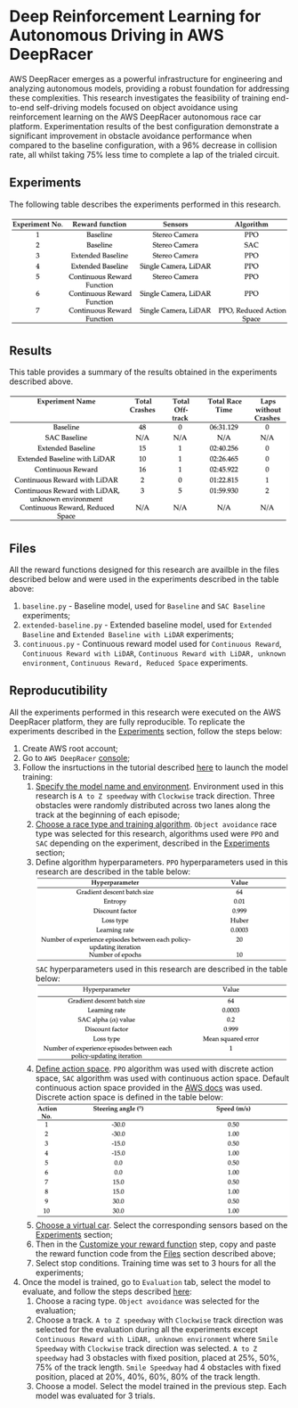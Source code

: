 # Deep Reinforcement Learning for Autonomous Driving in AWS DeepRacer

AWS DeepRacer emerges as a powerful infrastructure for engineering and analyzing autonomous models, providing a robust foundation for addressing these complexities. This research investigates the feasibility of training end-to-end self-driving models focused on object avoidance using reinforcement learning on the AWS DeepRacer autonomous race car platform. Experimentation results of the best configuration demonstrate a significant improvement in obstacle avoidance performance when compared to the baseline configuration, with a 96% decrease in collision rate, all whilst taking 75% less time to complete a lap of the trialed circuit.

## Experiments

The following table describes the experiments performed in this research.

![Experiments](experiments-plan.png)

## Results

This table provides a summary of the results obtained in the experiments described above.

![Results](results.png)

## Files

All the reward functions designed for this research are availble in the files described below and were used in the experiments described in the table above:

1. `baseline.py` - Baseline model, used for `Baseline` and `SAC Baseline` experiments;
2. `extended-baseline.py` - Extended baseline model, used for `Extended Baseline` and `Extended Baseline with LiDAR` experiments;
3. `continuous.py` - Continuous reward model used for `Continuous Reward`, `Continuous Reward with LiDAR`, `Continuous Reward with LiDAR, unknown environment`, `Continuous Reward, Reduced Space` experiments.

## Reproducutibility

All the experiments performed in this research were executed on the AWS DeepRacer platform, they are fully reproducible. To replicate the experiments described in the [Experiments](#experiments) section, follow the steps below:

1. Create AWS root account;
2. Go to `AWS DeepRacer` [console](https://console.aws.amazon.com/deepracer);
3. Follow the insrtuctions in the tutorial described [here](https://docs.aws.amazon.com/deepracer/latest/developerguide/deepracer-get-started-training-model.html) to launch the model training:
   1. [Specify the model name and environment](https://docs.aws.amazon.com/deepracer/latest/developerguide/deepracer-get-started-training-model.html#deepracer--create-model-step-one.title). Environment used in this research is `A to Z speedway` with `Clockwise` track direction. Three obstacles were randomly distributed across two lanes along the track at the beginning of each episode;
   2. [Choose a race type and training algorithm](https://docs.aws.amazon.com/deepracer/latest/developerguide/deepracer-get-started-training-model.html#deepracer--create-model-step-two). `Object avoidance` race type was selected for this research, algorithms used were `PPO` and `SAC` depending on the experiment, described in the [Experiments](#experiments) section;
   3. Define algorithm hyperparameters. `PPO` hyperparameters used in this research are described in the table below:
      ![PPO Hyperparameters](ppo-hyperparameters.png)
      `SAC` hyperparameters used in this research are described in the table below:
      ![SAC Hyperparameters](sac-hyperparameters.png)
   4. [Define action space](https://docs.aws.amazon.com/deepracer/latest/developerguide/deepracer-get-started-training-model.html#deepracer--create-model-specify-action-space). `PPO` algorithm was used with discrete action space, `SAC` algorithm was used with continuous action space. Default continuous action space provided in the [AWS docs](https://docs.aws.amazon.com/deepracer/latest/developerguide/deepracer-get-started-training-model.html#deepracer--create-model-specify-action-space) was used. Discrete action space is defined in the table below:
      ![Discrete Action Space](ppo-action-space.png)
   5. [Choose a virtual car](https://docs.aws.amazon.com/deepracer/latest/developerguide/deepracer-get-started-training-model.html#deepracer-create-model-step-four). Select the corresponding sensors based on the [Experiments](#experiments) section;
   6. Then in the [Customize your reward function](https://docs.aws.amazon.com/deepracer/latest/developerguide/deepracer-get-started-training-model.html#deepracer-create-model-step-five) step, copy and paste the reward function code from the [Files](#files) section described above;
   7. Select stop conditions. Training time was set to 3 hours for all the experiments;
4. Once the model is trained, go to `Evaluation` tab, select the model to evaluate, and follow the steps described [here](https://docs.aws.amazon.com/deepracer/latest/developerguide/deepracer-get-started-test-in-simulator.html):
   1. Choose a racing type. `Object avoidance` was selected for the evaluation;
   2. Choose a track. `A to Z speedway` with `Clockwise` track direction was selected for the evaluation during all the experiments except `Continuous Reward with LiDAR, unknown environment` where `Smile Speedway` with `Clockwise` track direction was selected. `A to Z speedway` had 3 obstacles with fixed position, placed at 25%, 50%, 75% of the track length. `Smile Speedway` had 4 obstacles with fixed position, placed at 20%, 40%, 60%, 80% of the track length.
   3. Choose a model. Select the model trained in the previous step. Each model was evaluated for 3 trials.
